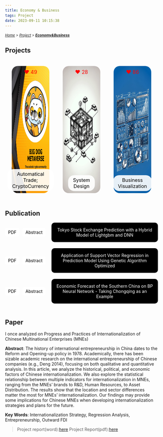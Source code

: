 ```yaml
---
title: Economy & Business
tags: Project
date: 2023-09-11 10:15:38
---
```


*<small>[Home](/Home/index.html) > [Project](/tags/Project/index.html) > **[Economy&Business](/2023/09/11/Project/Economy/index.html)</small>***

<style>
    .image-container {
        display: flex;
        justify-content: space-between; /* 让图片均匀分布在一行中 */
        position: relative;
        hover ~ img {
        filter: blur(100000px); /* 鼠标碰到按钮后，图片变模糊 */
        }
    }
    .image-box {
        position: relative;
        margin: 22px;
        text-align: center;
    }

    .image-box img {
        width: 303.3px;
        height: 417.6px;
        border-radius: 20px;
        filter: blur(0); /* 图片清晰，初始状态不模糊 */
        transition: filter 0.3s;
    }

    .like-count {
        position: absolute;
        top: 10px;
        left: 50%; /* 左上角水平居中 */
        transform: translateX(-50%); /* 左上角水平居中 */
        color: red;
        font-size: larger;
    }

    .button-container {
    position: absolute;
    bottom: 10px;
    left: 50%; /* 左下角水平居中 */
    transform: translateX(-50%); /* 左下角水平居中 */
    background-color: rgba(255, 255, 255, 0.9); /* 带透明度的白色背景 */
    padding: 6px 16px; /* 缩小按钮内边距 */
    border-radius: 20px;
    font-size: medium; /* 缩小按钮字体 */
    white-space: normal;
    text-align: center;
    display: block;
    text-decoration: none;
    color: black; /* 黑色字体 */
    transition: transform 0.3s, background-color 0.3s;
    }

    .button-container:hover {
        transform: translateX(-50%) scale(1.2); /* 放大按钮 */
        background-color: rgba(255, 255, 255, 1); /* 鼠标悬停时背景色变为更不透明的白色 */
    }

    /*点赞数设定*/
    .like-count {
        position: absolute;
        top: 10px;
        left: 50%;
        transform: translateX(-50%);
        color: red;
        font-size: larger;
        transition: transform 0.3s;
    }

    .like-count:hover {
        animation: shake 0.5s ease-in-out;
    }

    @keyframes shake {
        0% { transform: translateX(-50%) rotate(-5deg); }
        25% { transform: translateX(-50%) rotate(5deg); }
        50% { transform: translateX(-50%) rotate(-5deg); }
        75% { transform: translateX(-50%) rotate(5deg); }
        100% { transform: translateX(-50%) rotate(0deg); }
    }


    /* 经济论文标题的样式 */
    .papers-container {
        display: flex;
        flex-direction: column;
        align-items: flex-start; /* 对齐到左边 */
    }

    .paper-box-with-buttons {
        display: flex;
        align-items: center; /* 按钮与长方形垂直居中对齐 */
        margin-bottom: 20px; /* 底部间距 */
    }

    .paper-box {
        background-color: black;
        color: white;
        padding: 15px;
        margin-left: 10px; /* 长方形与按钮之间的间距 */
        width: 100%;
        text-align: center;
        border-radius: 10px;
    }

    .paper-button {
        background-color: white;
        color: black;
        padding: 5px 10px;
        text-decoration: none;
        border-radius: 5px;
        margin-right: 10px; /* 按钮之间的间距 */
        transition: background-color 0.3s;
    }

    .paper-button:hover {
        background-color: lightgrey;
    }
    /*白色方框*/

    .contract {
      display: none;
      position: fixed;
      left: 20%;
      right: 20%;
      top: 40%;
      margin: auto;
      background: rgba(255, 255, 255, .97);
      border: 1px solid lightgrey;
      padding: 10px;
      border-radius: 5px;
      box-shadow: 2px 5px 5px rgba(0, 0, 0, .5);
    }
    .contract:target {
      display: block;
    }
    .contract-close {
      position: absolute;
      right: -10px;
      top: -10px;
      width: 25px;
      height: 25px;
      background: black;
      text-align: center;
      color: white!important;
      border-radius: 50%;
      justify-content: center;
      align-items: center;
      display: flex;
      box-shadow: 1px 1px 3px rgba(255, 255, 255, .5);
    }
    .contract-close:hover {
      text-decoration: none!important;
    }

</style>

## Projects
<div class="image-container">
    <div class="image-box">
        <img src="/picture/Big-Dog.png">
        <span class="like-count">❤️ 49</span>
        <a href="/2023/09/11/Project/Economy/Automation-and-Cryptocurrency/Quantitative-Portfolio-Trading/index.html" 
           class="button-container">Automatical Trade; CryptoCurrency</a>
    </div>
    <div class="image-box">
        <img src="/picture/Car-Chain.png">
        <span class="like-count">❤️ 28</span>
        <a href="/2023/09/11/Project/Economy/System-Design/RPA(Robot-Processing-Automation)/index.html" 
           class="button-container">System Design</a>
    </div>
    <div class="image-box">
        <img src="/picture/powerbi.png">
        <span class="like-count">❤️ 86</span>
        <a href="/2023/09/11/Project/Economy/Business-Visualization/index.html" 
           class="button-container">Business Visualization</a>
    </div>
</div>

## Publication
<div class="papers-container">
    <div class="paper-box-with-buttons">
        <a href="/pdf/Tokyo.pdf" class="paper-button">PDF</a>
        <a href="#tokyo-contract" class="paper-button">Abstract</a>
        <div id="tokyo-contract" class="contract">
            <div class="contract-content">As stock investment has become an increasingly mainstream way of wealth management, researchers have increasingly attached importance to the study of stock price prediction and constantly use various methods to predict its price trend. This paper pays attention to the JPX Tokyo Stock Exchange Prediction. The Kaggle platform provides the dataset. We hybrid LightGBM and DNN to predict the stock price. Sharpe Ratio is our evaluation metric. The results show that our hybrid model owns the best performance with the highest Sharpe Ratio score of 0.152, which is 0.041, 0.032, and 0.004 higher than Xgboost, Lightgbm, and DNN, respectively.
            </div>
            <a class="contract-close" href="#publication">x</a>
        </div>
        <div class="paper-box">
            <div class="paper-title">Tokyo Stock Exchange Prediction with a Hybrid Model of Lightgbm and DNN</div>
        </div>
    </div>
    <div class="paper-box-with-buttons">
        <a href="/pdf/Application.pdf" class="paper-button">PDF</a>
        <a href="#application-contract" class="paper-button">Abstract</a>
        <div id="application-contract" class="contract">
            <div class="contract-content">No matter the period, housing is the most basic demand in people's lives and is closely related to people's daily lives. Although many domestic and foreign experts have researched and predicted housing prices, the causes of housing prices are complex. The results of housing price research in different regions and periods are very different. Most forecasting models have limitations in their use. Therefore, this article is based on the performance of support vector regression, which depends on the characteristics of crucial parameter selection and uses a genetic algorithm to optimize the penalty parameters, kernel function parameters, and insensitive loss function of the support vector regression model. The optimized parameters are used to establish a support vector regression prediction model, and the housing price is predicted through the prediction model. The simulation results show the convergence speed and prediction accuracy of the support vector regression prediction model optimized by the genetic algorithm have been greatly improved, and the prediction results verify the feasibility and effectiveness of the model.
            </div>
            <a class="contract-close" href="#publication">x</a>
        </div>
        <div class="paper-box">
            <div class="paper-title">Application of Support Vector Regression in Prediction Model Using Genetic Algorithm Optimized</div>
        </div>
    </div>
    <div class="paper-box-with-buttons">
        <a href="/pdf/Economic.pdf" class="paper-button">PDF</a>
        <a href="#economic-contract" class="paper-button">Abstract</a>
        <div id="economic-contract" class="contract">
            <div class="contract-content">Based on the sound economic development trends in Chongqing in recent years, the significant changes in GDP increments of the subordinate districts and counties, and the gradual attention paid to the characteristics of regional economic regions. This article used the idea of sampling to establish comprehensive economic development indicators. The back propagation neural network model of extensive economic development can accurately predict the overall economic development of Chongqing and southern regions in the next five years and explore its correlation with the country's overall economic growth. Through the application of principal component analysis and dimensionality reduction time series analysis, it fits the relationship between the comprehensive indicator data of the Chongqing area from 2000 to 2019 obtained from the National Bureau of Statistics, financial reports, and annual reports to carry out model training, analysis, and prediction. The conclusion from this passage has strong universality in the current situation of regional economic differentiation and commonality. Promoting and establishing a mechanism to obtain a regional financial overview by sampling representative cities in various regions will significantly boost the formulation and modification of macroeconomic policies.
            </div>
            <a class="contract-close" href="#publication">x</a>
        </div>
        <div class="paper-box">
            <div class="paper-title">Economic Forecast of the Southern China on BP Neural Network - Taking Chongqing as an Example</div>
        </div>
    </div>
</div>

## Paper
I once analyzed on Progress and Practices of Internationalization of Chinese Multinational Enterprises (MNEs)

**Abstract**:
The history of international entrepreneurship in China dates to the Reform and Opening-up policy in 1978. Academically, there has been sizable academic research on the international entrepreneurship of Chinese companies (e.g., Deng 2014), focusing on both qualitative and quantitative analysis. In this article, we analyze the historical, political, and economic factors of Chinese internationalization. We also explore the statistical relationship between multiple indicators for internationalization in MNEs, ranging from the MNEs’ brands to R&D, Human Resources, to Asset Distribution. The results show that the location and sector differences matter the most for MNEs’ internationalization. Our findings may provide some implications for Chinese MNEs when developing internationalization strategies and plans for the future. 

**Key Words**: Internationalization Strategy, Regression Analysis, Entrepreneurship, Outward FDI  

> Project report(word):[here](/zip/Progress.docx)
> Project Report(pdf):[here](/zip/Progress.pdf)
